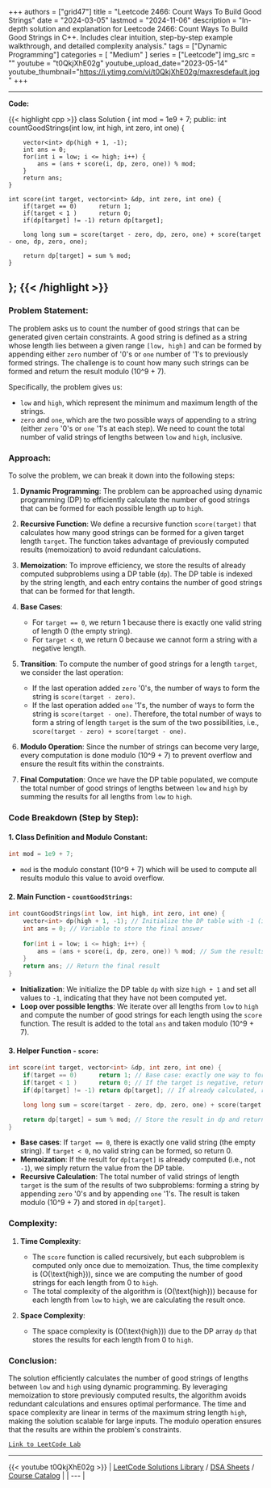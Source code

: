 
+++
authors = ["grid47"]
title = "Leetcode 2466: Count Ways To Build Good Strings"
date = "2024-03-05"
lastmod = "2024-11-06"
description = "In-depth solution and explanation for Leetcode 2466: Count Ways To Build Good Strings in C++. Includes clear intuition, step-by-step example walkthrough, and detailed complexity analysis."
tags = ["Dynamic Programming"]
categories = [
    "Medium"
]
series = ["Leetcode"]
img_src = ""
youtube = "t0QkjXhE02g"
youtube_upload_date="2023-05-14"
youtube_thumbnail="https://i.ytimg.com/vi/t0QkjXhE02g/maxresdefault.jpg"
+++



---
**Code:**

{{< highlight cpp >}}
class Solution {
    int mod = 1e9 + 7;
public:
    int countGoodStrings(int low, int high, int zero, int one) {
        
        vector<int> dp(high + 1, -1);
        int ans = 0;
        for(int i = low; i <= high; i++) {
            ans = (ans + score(i, dp, zero, one)) % mod;
        }
        return ans;
    }

    int score(int target, vector<int> &dp, int zero, int one) {
        if(target == 0)      return 1;
        if(target < 1 )      return 0;
        if(dp[target] != -1) return dp[target];

        long long sum = score(target - zero, dp, zero, one) + score(target - one, dp, zero, one);

        return dp[target] = sum % mod;
    }
};
{{< /highlight >}}
---

### Problem Statement:

The problem asks us to count the number of good strings that can be generated given certain constraints. A good string is defined as a string whose length lies between a given range `[low, high]` and can be formed by appending either `zero` number of '0's or `one` number of '1's to previously formed strings. The challenge is to count how many such strings can be formed and return the result modulo \(10^9 + 7\).

Specifically, the problem gives us:
- `low` and `high`, which represent the minimum and maximum length of the strings.
- `zero` and `one`, which are the two possible ways of appending to a string (either `zero` '0's or `one` '1's at each step).
We need to count the total number of valid strings of lengths between `low` and `high`, inclusive.

### Approach:

To solve the problem, we can break it down into the following steps:

1. **Dynamic Programming**: 
   The problem can be approached using dynamic programming (DP) to efficiently calculate the number of good strings that can be formed for each possible length up to `high`.

2. **Recursive Function**:
   We define a recursive function `score(target)` that calculates how many good strings can be formed for a given target length `target`. The function takes advantage of previously computed results (memoization) to avoid redundant calculations.

3. **Memoization**:
   To improve efficiency, we store the results of already computed subproblems using a DP table (`dp`). The DP table is indexed by the string length, and each entry contains the number of good strings that can be formed for that length.

4. **Base Cases**:
   - For `target == 0`, we return 1 because there is exactly one valid string of length 0 (the empty string).
   - For `target < 0`, we return 0 because we cannot form a string with a negative length.

5. **Transition**:
   To compute the number of good strings for a length `target`, we consider the last operation:
   - If the last operation added `zero` '0's, the number of ways to form the string is `score(target - zero)`.
   - If the last operation added `one` '1's, the number of ways to form the string is `score(target - one)`.
   Therefore, the total number of ways to form a string of length `target` is the sum of the two possibilities, i.e., `score(target - zero) + score(target - one)`.

6. **Modulo Operation**:
   Since the number of strings can become very large, every computation is done modulo \(10^9 + 7\) to prevent overflow and ensure the result fits within the constraints.

7. **Final Computation**:
   Once we have the DP table populated, we compute the total number of good strings of lengths between `low` and `high` by summing the results for all lengths from `low` to `high`.

### Code Breakdown (Step by Step):

#### 1. Class Definition and Modulo Constant:
```cpp
int mod = 1e9 + 7;
```
- `mod` is the modulo constant \(10^9 + 7\) which will be used to compute all results modulo this value to avoid overflow.

#### 2. Main Function - `countGoodStrings`:
```cpp
int countGoodStrings(int low, int high, int zero, int one) {
    vector<int> dp(high + 1, -1); // Initialize the DP table with -1 (indicating uncalculated values)
    int ans = 0; // Variable to store the final answer
    
    for(int i = low; i <= high; i++) {
        ans = (ans + score(i, dp, zero, one)) % mod; // Sum the results for lengths between low and high
    }
    return ans; // Return the final result
}
```
- **Initialization**: We initialize the DP table `dp` with size `high + 1` and set all values to `-1`, indicating that they have not been computed yet.
- **Loop over possible lengths**: We iterate over all lengths from `low` to `high` and compute the number of good strings for each length using the `score` function. The result is added to the total `ans` and taken modulo \(10^9 + 7\).

#### 3. Helper Function - `score`:
```cpp
int score(int target, vector<int> &dp, int zero, int one) {
    if(target == 0)      return 1; // Base case: exactly one way to form a string of length 0
    if(target < 1 )      return 0; // If the target is negative, return 0 (no valid string)
    if(dp[target] != -1) return dp[target]; // If already calculated, return the stored result

    long long sum = score(target - zero, dp, zero, one) + score(target - one, dp, zero, one); // Recursive call to calculate the number of ways

    return dp[target] = sum % mod; // Store the result in dp and return the result modulo mod
}
```
- **Base cases**: If `target == 0`, there is exactly one valid string (the empty string). If `target < 0`, no valid string can be formed, so return 0.
- **Memoization**: If the result for `dp[target]` is already computed (i.e., not `-1`), we simply return the value from the DP table.
- **Recursive Calculation**: The total number of valid strings of length `target` is the sum of the results of two subproblems: forming a string by appending `zero` '0's and by appending `one` '1's. The result is taken modulo \(10^9 + 7\) and stored in `dp[target]`.

### Complexity:

1. **Time Complexity**:
   - The `score` function is called recursively, but each subproblem is computed only once due to memoization. Thus, the time complexity is \(O(\text{high})\), since we are computing the number of good strings for each length from 0 to `high`.
   - The total complexity of the algorithm is \(O(\text{high})\) because for each length from `low` to `high`, we are calculating the result once.

2. **Space Complexity**:
   - The space complexity is \(O(\text{high})\) due to the DP array `dp` that stores the results for each length from 0 to `high`.

### Conclusion:

The solution efficiently calculates the number of good strings of lengths between `low` and `high` using dynamic programming. By leveraging memoization to store previously computed results, the algorithm avoids redundant calculations and ensures optimal performance. The time and space complexity are linear in terms of the maximum string length `high`, making the solution scalable for large inputs. The modulo operation ensures that the results are within the problem's constraints.

[`Link to LeetCode Lab`](https://leetcode.com/problems/count-ways-to-build-good-strings/description/)

---
{{< youtube t0QkjXhE02g >}}
| [LeetCode Solutions Library](https://grid47.xyz/leetcode/) / [DSA Sheets](https://grid47.xyz/sheets/) / [Course Catalog](https://grid47.xyz/courses/) |
| --- |
